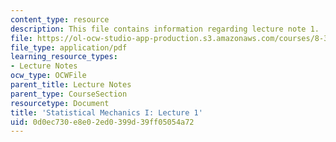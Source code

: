 ```yaml
---
content_type: resource
description: This file contains information regarding lecture note 1.
file: https://ol-ocw-studio-app-production.s3.amazonaws.com/courses/8-333-statistical-mechanics-i-statistical-mechanics-of-particles-fall-2013/0d0ec730e8e02ed0399d39ff05054a72_MIT8_333F13_Lec1.pdf
file_type: application/pdf
learning_resource_types:
- Lecture Notes
ocw_type: OCWFile
parent_title: Lecture Notes
parent_type: CourseSection
resourcetype: Document
title: 'Statistical Mechanics I: Lecture 1'
uid: 0d0ec730-e8e0-2ed0-399d-39ff05054a72
---
```

